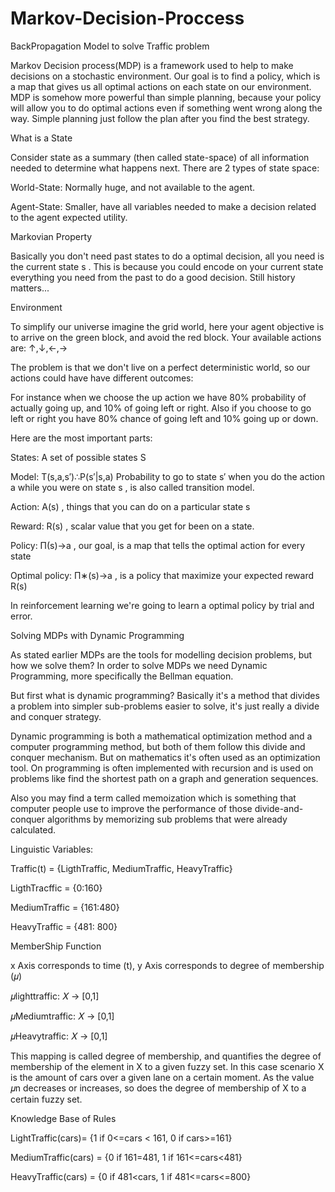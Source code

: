 # Markov-Decision-Proccess

BackPropagation Model to solve Traffic problem

Markov Decision process(MDP) is a framework used to help to make decisions on a stochastic environment. Our goal is to find a policy, which is a map that gives us all optimal actions on each state on our environment.
MDP is somehow more powerful than simple planning, because your policy will allow you to do optimal actions even if something went wrong along the way. Simple planning just follow the plan after you find the best strategy.

What is a State

Consider state as a summary (then called state-space) of all information needed to determine what happens next. There are 2 types of state space:

World-State: Normally huge, and not available to the agent.

Agent-State: Smaller, have all variables needed to make a decision related to the agent expected utility.

Markovian Property

Basically you don't need past states to do a optimal decision, all you need is the current state  s . This is because you could encode on your current state everything you need from the past to do a good decision. Still history matters...

Environment

To simplify our universe imagine the grid world, here your agent objective is to arrive on the green block, and avoid the red block. Your available actions are:  ↑,↓,←,→

The problem is that we don't live on a perfect deterministic world, so our actions could have have different outcomes:

For instance when we choose the up action we have 80% probability of actually going up, and 10% of going left or right. Also if you choose to go left or right you have 80% chance of going left and 10% going up or down.

Here are the most important parts:

States: A set of possible states  S 

Model:  T(s,a,s′)∴P(s′|s,a)  Probability to go to state  s′  when you do the action  a  while you were on state  s , is also called transition model.

Action:  A(s) , things that you can do on a particular state  s 

Reward:  R(s) , scalar value that you get for been on a state.

Policy:  Π(s)→a , our goal, is a map that tells the optimal action for every state

Optimal policy:  Π∗(s)→a , is a policy that maximize your expected reward  R(s) 

In reinforcement learning we're going to learn a optimal policy by trial and error.

Solving MDPs with Dynamic Programming

As stated earlier MDPs are the tools for modelling decision problems, but how we solve them? In order to solve MDPs we need Dynamic Programming, more specifically the Bellman equation.

But first what is dynamic programming? Basically it's a method that divides a problem into simpler sub-problems easier to solve, it's just really a divide and conquer strategy.

Dynamic programming is both a mathematical optimization method and a computer programming method, but both of them follow this divide and conquer mechanism. But on mathematics it's often used as an optimization tool. On programming is often implemented with recursion and is used on problems like find the shortest path on a graph and generation sequences.

Also you may find a term called memoization which is something that computer people use to improve the performance of those divide-and-conquer algorithms by memorizing sub problems that were already calculated.

Linguistic Variables:

Traffic(t) = {LigthTraffic, MediumTraffic, HeavyTraffic}

LigthTracffic = {0:160}

MediumTraffic = {161:480}

HeavyTraffic = {481: 800}


MemberShip Function 

x Axis corresponds to time (t), y Axis corresponds to degree of membership (𝜇)

𝜇lighttraffic: 𝑋 → [0,1]

𝜇Mediumtraffic: 𝑋 → [0,1]

𝜇Heavytraffic: 𝑋 → [0,1]

This mapping is called degree of membership, and quantifies the degree of membership of the element in X to a given fuzzy set. In this case scenario X is the amount of cars over a given lane on a certain moment. As the value 𝜇n decreases or increases, so does the degree of membership of X to a certain fuzzy set.

Knowledge Base of Rules

LightTraffic(cars)= {1  if 0<=cars < 161, 0 if cars>=161}

MediumTraffic(cars) = {0 if 161<cars>=481, 1 if 161<=cars<481}
  
HeavyTraffic(cars) = {0 if 481<cars, 1 if 481<=cars<=800}
